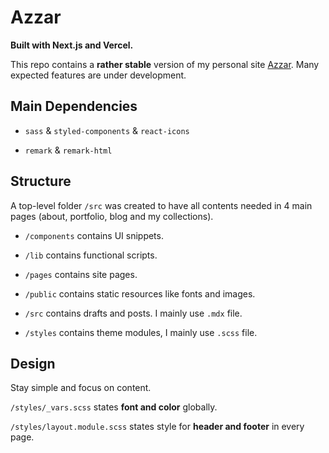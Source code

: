 # Azzar

**Built with Next.js and Vercel.**

This repo contains a **rather stable** version of my personal site [Azzar](http://ivork.me 'Azzar'). Many expected features are under development.

## Main Dependencies

- `sass` & `styled-components` & `react-icons`

- `remark` & `remark-html`

## Structure

A top-level folder `/src` was created to have all contents needed in 4 main pages (about, portfolio, blog and my collections).

- `/components` contains UI snippets.

- `/lib` contains functional scripts.

- `/pages` contains site pages.

- `/public` contains static resources like fonts and images.

- `/src` contains drafts and posts. I mainly use `.mdx` file.

- `/styles` contains theme modules, I mainly use `.scss` file.

## Design

Stay simple and focus on content.

`/styles/_vars.scss` states **font and color** globally.

`/styles/layout.module.scss` states style for **header and footer** in every page.

